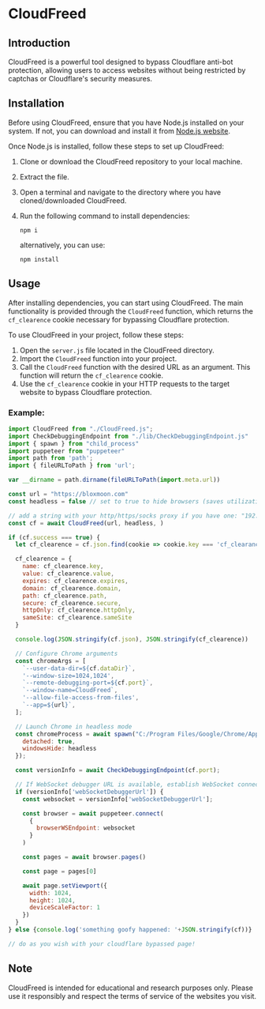 # CloudFreed

## Introduction
CloudFreed is a powerful tool designed to bypass Cloudflare anti-bot protection, allowing users to access websites without being restricted by captchas or Cloudflare's security measures.

## Installation
Before using CloudFreed, ensure that you have Node.js installed on your system. If not, you can download and install it from [Node.js website](https://nodejs.org/).

Once Node.js is installed, follow these steps to set up CloudFreed:

1. Clone or download the CloudFreed repository to your local machine.
2. Extract the file.
3. Open a terminal and navigate to the directory where you have cloned/downloaded CloudFreed.
4. Run the following command to install dependencies:

    ```
    npm i
    ```
    alternatively, you can use:
    ```
    npm install
    ```
## Usage
After installing dependencies, you can start using CloudFreed. The main functionality is provided through the `CloudFreed` function, which returns the `cf_clearence` cookie necessary for bypassing Cloudflare protection.

To use CloudFreed in your project, follow these steps:

1. Open the `server.js` file located in the CloudFreed directory.
2. Import the `CloudFreed` function into your project.
3. Call the `CloudFreed` function with the desired URL as an argument. This function will return the `cf_clearence` cookie.
4. Use the `cf_clearence` cookie in your HTTP requests to the target website to bypass Cloudflare protection.

### Example:
```javascript
import CloudFreed from "./CloudFreed.js";
import CheckDebuggingEndpoint from "./lib/CheckDebuggingEndpoint.js"
import { spawn } from "child_process"
import puppeteer from "puppeteer"
import path from 'path';
import { fileURLToPath } from 'url';

var __dirname = path.dirname(fileURLToPath(import.meta.url))

const url = "https://bloxmoon.com"
const headless = false // set to true to hide browsers (saves utilization for CPU/GPU)

// add a string with your http/https/socks proxy if you have one: "192.168.1.4:8188"
const cf = await CloudFreed(url, headless, )

if (cf.success === true) {
  let cf_clearence = cf.json.find(cookie => cookie.key === 'cf_clearance');

  cf_clearence = {
    name: cf_clearence.key,
    value: cf_clearence.value,
    expires: cf_clearence.expires,
    domain: cf_clearence.domain,
    path: cf_clearence.path,
    secure: cf_clearence.secure,
    httpOnly: cf_clearence.httpOnly,
    sameSite: cf_clearence.sameSite
  }

  console.log(JSON.stringify(cf.json), JSON.stringify(cf_clearence))

  // Configure Chrome arguments
  const chromeArgs = [
    `--user-data-dir=${cf.dataDir}`,
    '--window-size=1024,1024',
    `--remote-debugging-port=${cf.port}`,
    `--window-name=CloudFreed`,
    '--allow-file-access-from-files',
    `--app=${url}`,
  ];

  // Launch Chrome in headless mode
  const chromeProcess = await spawn("C:/Program Files/Google/Chrome/Application/Chrome.exe", chromeArgs, {
    detached: true,
    windowsHide: headless
  });

  const versionInfo = await CheckDebuggingEndpoint(cf.port);

  // If WebSocket debugger URL is available, establish WebSocket connection
  if (versionInfo['webSocketDebuggerUrl']) {
    const websocket = versionInfo['webSocketDebuggerUrl'];

    const browser = await puppeteer.connect(
      {
        browserWSEndpoint: websocket
      }
    )

    const pages = await browser.pages()

    const page = pages[0]

    await page.setViewport({
      width: 1024,
      height: 1024,
      deviceScaleFactor: 1
    })
  }
} else {console.log('something goofy happened: '+JSON.stringify(cf))}

// do as you wish with your cloudflare bypassed page!
```

## Note
CloudFreed is intended for educational and research purposes only. Please use it responsibly and respect the terms of service of the websites you visit.
